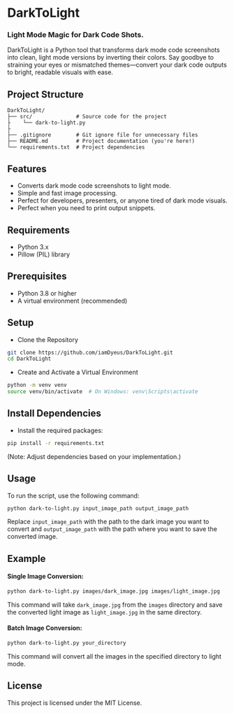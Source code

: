 # DarkToLight

### Light Mode Magic for Dark Code Shots.

DarkToLight is a Python tool that transforms dark mode code screenshots into clean, light mode versions by inverting their colors. Say goodbye to straining your eyes or mismatched themes—convert your dark code outputs to bright, readable visuals with ease.

## Project Structure

```
DarkToLight/
├── src/              # Source code for the project
├    └── dark-to-light.py  
├
├── .gitignore        # Git ignore file for unnecessary files
├── README.md         # Project documentation (you're here!)
└── requirements.txt  # Project dependencies
```

## Features

- Converts dark mode code screenshots to light mode.
- Simple and fast image processing.
- Perfect for developers, presenters, or anyone tired of dark mode visuals.
- Perfect when you need to print output snippets.

## Requirements

- Python 3.x
- Pillow (PIL) library

## Prerequisites

- Python 3.8 or higher
- A virtual environment (recommended)

## Setup

- Clone the Repository

```bash
git clone https://github.com/iamDyeus/DarkToLight.git
cd DarkToLight
```

- Create and Activate a Virtual Environment

```bash
python -m venv venv
source venv/bin/activate  # On Windows: venv\Scripts\activate
```

## Install Dependencies

- Install the required packages:

```bash
pip install -r requirements.txt
```

(Note: Adjust dependencies based on your implementation.)

## Usage

To run the script, use the following command:

```bash
python dark-to-light.py input_image_path output_image_path
```

Replace `input_image_path` with the path to the dark image you want to convert and `output_image_path` with the path where you want to save the converted image.

## Example
#### Single Image Conversion:
```bash
python dark-to-light.py images/dark_image.jpg images/light_image.jpg
```

This command will take `dark_image.jpg` from the `images` directory and save the converted light image as `light_image.jpg` in the same directory.


#### Batch Image Conversion:
```bash
python dark-to-light.py your_directory
```

This command will convert all the images in the specified directory to light mode.


## License

This project is licensed under the MIT License.


